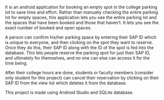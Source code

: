 It is an android application for booking an empty spot in the college parking lot to save time and effort. Rather than manually checking the entire parking lot for empty spaces, this application lets you see the entire parking lot and the spaces that have been booked and those that haven’t. It lets you see the exact number of booked and open spaces. 
 
A person can confirm his/her parking space by entering their SAP ID which is unique to everyone, and then clicking on the spot they want to reserve. Once they do this, their SAP ID along with the ID of the spot is fed into the database. This lets people reserve the parking spot for just their SAP ID, and ultimately for themselves, and no one can else can access it for the time being. 

After their college hours are done, students or faculty members (consider only student for this project) can cancel their reservation by clicking on their SAP ID from the view list which deletes it from the database. 

This project is made using Android Studio and SQLite database. 
